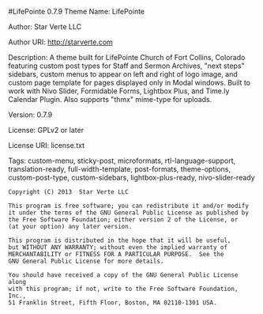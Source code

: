 #LifePointe 0.7.9
Theme Name: LifePointe

Author: Star Verte LLC

Author URI: http://starverte.com

Description: A theme built for LifePointe Church of Fort Collins, Colorado featuring custom post types for Staff and Sermon Archives, "next steps" sidebars, custom menus to appear on left and right of logo image, and custom page template for pages displayed only in Modal windows. Built to work with Nivo Slider, Formidable Forms, Lightbox Plus, and Time.ly Calendar Plugin. Also supports "thmx" mime-type for uploads.

Version: 0.7.9

License: GPLv2 or later

License URI: license.txt

Tags: custom-menu, sticky-post, microformats, rtl-language-support, translation-ready, full-width-template, post-formats, theme-options, custom-post-type, custom-sidebars, lightbox-plus-ready, nivo-slider-ready

	Copyright (C) 2013  Star Verte LLC
	
	This program is free software; you can redistribute it and/or modify
	it under the terms of the GNU General Public License as published by
	the Free Software Foundation; either version 2 of the License, or
	(at your option) any later version.
	
	This program is distributed in the hope that it will be useful,
	but WITHOUT ANY WARRANTY; without even the implied warranty of
	MERCHANTABILITY or FITNESS FOR A PARTICULAR PURPOSE.  See the
	GNU General Public License for more details.
	
	You should have received a copy of the GNU General Public License along
	with this program; if not, write to the Free Software Foundation, Inc.,
	51 Franklin Street, Fifth Floor, Boston, MA 02110-1301 USA.
